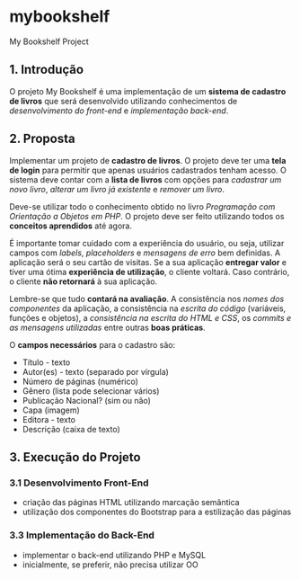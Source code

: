 # mybookshelf
My Bookshelf Project


## 1. Introdução

O projeto My Bookshelf é uma implementação de um **sistema de cadastro de livros** que será desenvolvido utilizando conhecimentos de *desenvolvimento do front-end* e *implementação back-end*.

## 2. Proposta

Implementar um projeto de **cadastro de livros**. O projeto deve ter uma **tela de login** para permitir que apenas usuários cadastrados tenham acesso. O sistema deve contar com a **lista de livros** com opções para *cadastrar um novo livro*, *alterar um livro já existente* e *remover um livro*.

Deve-se utilizar todo o conhecimento obtido no livro *Programação com Orientação a Objetos em PHP*. O projeto deve ser feito utilizando todos os **conceitos aprendidos** até agora.

É importante tomar cuidado com a experiência do usuário, ou seja, utilizar campos com *labels*, *placeholders* e *mensagens de erro* bem definidas. A aplicação será o seu cartão de visitas. Se a sua aplicação **entregar valor** e tiver uma ótima **experiência de utilização**, o cliente voltará. Caso contrário, o cliente **não retornará** à sua aplicação.

Lembre-se que tudo **contará na avaliação**. A consistência nos *nomes dos componentes* da aplicação, a consistência na *escrita do código* (variáveis, funções e objetos), a *consistência na escrita do HTML e CSS*, os *commits e as mensagens utilizadas* entre outras **boas práticas**.

O **campos necessários** para o cadastro são:

- Título - texto
- Autor(es) - texto (separado por vírgula)
- Número de páginas (numérico)
- Gênero (lista pode selecionar vários)
- Publicação Nacional? (sim ou não)
- Capa (imagem)
- Editora - texto
- Descrição (caixa de texto)

## 3. Execução do Projeto

### 3.1 Desenvolvimento Front-End

* criação das páginas HTML utilizando marcação semântica
* utilização dos componentes do Bootstrap para a estilização das páginas

### 3.3 Implementação do Back-End

* implementar o back-end utilizando PHP e MySQL
* inicialmente, se preferir, não precisa utilizar OO